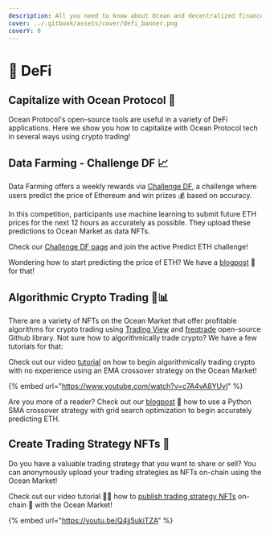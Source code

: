 ```yaml
---
description: All you need to know about Ocean and decentralized finance
cover: ../.gitbook/assets/cover/defi_banner.png
coverY: 0
---
```


# 🤑 DeFi

## Capitalize with Ocean Protocol 💸

Ocean Protocol's open-source tools are useful in a variety of DeFi applications. Here we show you how to capitalize with Ocean Protocol tech in several ways using crypto trading!

## Data Farming - Challenge DF 📈

Data Farming offers a weekly rewards via [Challenge DF](../../rewards/df-challengedf.md), a challenge where users predict the price of Ethereum and win prizes 💰 based on accuracy.

In this competition, participants use machine learning to submit future ETH prices for the next 12 hours as accurately as possible. They upload these predictions to Ocean Market as data NFTs.

Check our [Challenge DF page](https://df.oceandao.org/challenges) and join the active Predict ETH challenge!

Wondering how to start predicting the price of ETH? We have a [blogpost](https://blog.oceanprotocol.com/capitalize-with-ocean-protocol-a-predict-eth-tutorial-b2da136633f0?source=search\_post---------0----------------------------) 📖 for that!

## Algorithmic Crypto Trading 🤖📊

There are a variety of NFTs on the Ocean Market that offer profitable algorithms for crypto trading using [Trading View](https://www.tradingview.com) and [freqtrade](http://freqtrade.io) open-source Github library. Not sure how to algorithmically trade crypto? We have a few tutorials for that:

Check out our video [tutorial](https://www.youtube.com/watch?v=c7A4vA8YUyI) on how to begin algorithmically trading crypto with no experience using an EMA crossover strategy on the Ocean Market!

{% embed url="https://www.youtube.com/watch?v=c7A4vA8YUyI" %}

Are you more of a reader? Check out our [blogpost](https://blog.oceanprotocol.com/capitalize-with-ocean-protocol-a-sma-algorithmic-trading-tutorial-a2490661ab85) 📖 how to use a Python SMA crossover strategy with grid search optimization to begin accurately predicting ETH.

## Create Trading Strategy NFTs 📲

Do you have a valuable trading strategy that you want to share or sell? You can anonymously upload your trading strategies as NFTs on-chain using the Ocean Market!

Check out our video tutorial 🧑‍🏫 how to [publish trading strategy NFTs](https://youtu.be/Q4jj5ukiTZA) on-chain 🔗 with the Ocean Market!

{% embed url="https://youtu.be/Q4jj5ukiTZA" %}
